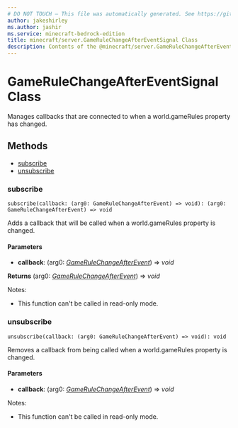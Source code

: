 ```yaml
---
# DO NOT TOUCH — This file was automatically generated. See https://github.com/mojang/minecraftapidocsgenerator to modify descriptions, examples, etc.
author: jakeshirley
ms.author: jashir
ms.service: minecraft-bedrock-edition
title: minecraft/server.GameRuleChangeAfterEventSignal Class
description: Contents of the @minecraft/server.GameRuleChangeAfterEventSignal class.
---
```

# GameRuleChangeAfterEventSignal Class

Manages callbacks that are connected to when a world.gameRules property has changed.

## Methods
- [subscribe](#subscribe)
- [unsubscribe](#unsubscribe)

### **subscribe**
`
subscribe(callback: (arg0: GameRuleChangeAfterEvent) => void): (arg0: GameRuleChangeAfterEvent) => void
`

Adds a callback that will be called when a world.gameRules property is changed.

#### **Parameters**
- **callback**: (arg0: [*GameRuleChangeAfterEvent*](GameRuleChangeAfterEvent.md)) => *void*

**Returns** (arg0: [*GameRuleChangeAfterEvent*](GameRuleChangeAfterEvent.md)) => *void*
  
Notes:
- This function can't be called in read-only mode.

### **unsubscribe**
`
unsubscribe(callback: (arg0: GameRuleChangeAfterEvent) => void): void
`

Removes a callback from being called when a world.gameRules property is changed.

#### **Parameters**
- **callback**: (arg0: [*GameRuleChangeAfterEvent*](GameRuleChangeAfterEvent.md)) => *void*
  
Notes:
- This function can't be called in read-only mode.
